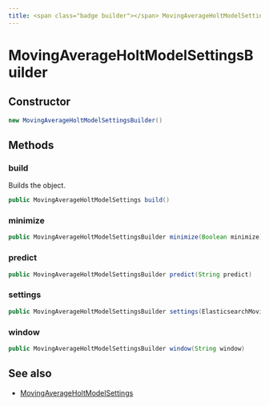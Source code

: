 ```yaml
---
title: <span class="badge builder"></span> MovingAverageHoltModelSettingsBuilder
---
```

# <span class="badge builder"></span> MovingAverageHoltModelSettingsBuilder

## Constructor

```java
new MovingAverageHoltModelSettingsBuilder()
```
## Methods

### <span class="badge object-method"></span> build

Builds the object.

```java
public MovingAverageHoltModelSettings build()
```

### <span class="badge object-method"></span> minimize

```java
public MovingAverageHoltModelSettingsBuilder minimize(Boolean minimize)
```

### <span class="badge object-method"></span> predict

```java
public MovingAverageHoltModelSettingsBuilder predict(String predict)
```

### <span class="badge object-method"></span> settings

```java
public MovingAverageHoltModelSettingsBuilder settings(ElasticsearchMovingAverageHoltModelSettingsSettings settings)
```

### <span class="badge object-method"></span> window

```java
public MovingAverageHoltModelSettingsBuilder window(String window)
```

## See also

 * <span class="badge object-type-class"></span> [MovingAverageHoltModelSettings](./object-MovingAverageHoltModelSettings.md)
